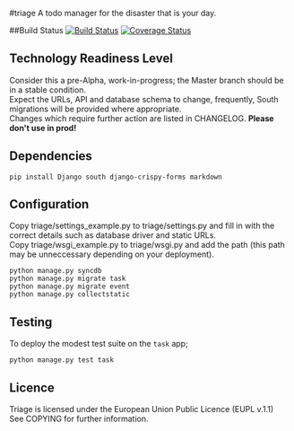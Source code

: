 #triage
A todo manager for the disaster that is your day.

##Build Status
[![Build Status](https://travis-ci.org/SamStudio8/triage.png)](https://travis-ci.org/SamStudio8/triage)
[![Coverage Status](https://coveralls.io/repos/SamStudio8/triage/badge.png?branch=master)](https://coveralls.io/r/SamStudio8/triage?branch=master)

## Technology Readiness Level
Consider this a pre-Alpha, work-in-progress; the Master branch should be in a stable condition.  
Expect the URLs, API and database schema to change, frequently, South migrations will be provided where appropriate.  
Changes which require further action are listed in CHANGELOG.
**Please don't use in prod!**

## Dependencies

    pip install Django south django-crispy-forms markdown

## Configuration

Copy triage/settings_example.py to triage/settings.py and fill in with the correct details such as database driver and static URLs.  
Copy triage/wsgi_example.py to triage/wsgi.py and add the path (this path may be unneccessary depending on your deployment).
    
    python manage.py syncdb
    python manage.py migrate task
    python manage.py migrate event
    python manage.py collectstatic

## Testing

To deploy the modest test suite on the `task` app;
    
    python manage.py test task

## Licence
Triage is licensed under the European Union Public Licence (EUPL v.1.1)  
See COPYING for further information.

